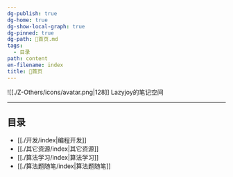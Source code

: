 ```yaml
---
dg-publish: true
dg-home: true
dg-show-local-graph: true
dg-pinned: true
dg-path: 🏡首页.md
tags:
  - 目录
path: content
en-filename: index
title: 🏡首页
---
```

 ![[./Z-Others/icons/avatar.png|128]]
Lazyjoy的笔记空间
<center></center>

---
## 目录  
- [[./开发/index|编程开发]]
- [[./其它资源/index|其它资源]]
- [[./算法学习/index|算法学习]]
- [[./算法题随笔/index|算法题随笔]]





